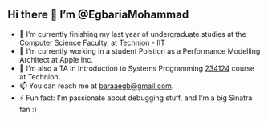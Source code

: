 ## Hi there 👋 I’m @EgbariaMohammad

- 🌱 I’m currently finishing my last year of undergraduate studies at the Computer Science Faculty, at [Technion - IIT](https://www.technion.ac.il/en/home-2/)
- 🔭 I’m currently working in a student Poistion as a Performance Modelling Architect at Apple Inc.
- 💞️ I’m also a TA in Introduction to Systems Programming [234124](https://students.technion.ac.il/local/technionsearch/course/234124) course at Technion.
- 📫 You can reach me at baraaegb@gmail.com.
- ⚡ Fun fact: I'm passionate about debugging stuff, and I'm a big Sinatra fan :)
